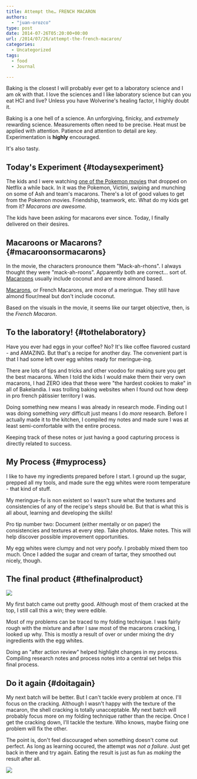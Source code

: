 ```yaml
---
title: Attempt the… FRENCH MACARON
authors: 
  - "juan-orozco"
type: post
date: 2014-07-26T05:20:00+00:00
url: /2014/07/26/attempt-the-french-macaron/
categories:
  - Uncategorized
tags:
  - food
  - Journal

---
```

Baking is the closest I will probably ever get to a laboratory science and I am ok with that. I love the sciences and I like laboratory science but can you eat HCl and live? Unless you have Wolverine's healing factor, I highly doubt it.

Baking is a one hell of a science. An unforgiving, finicky, and _extremely_ rewarding science. Measurements often need to be precise. Heat must be applied with attention. Patience and attention to detail are key. Experimentation is **highly** encouraged.

It's also tasty.

## Today's Experiment {#todaysexperiment}

The kids and I were watching [one of the Pokemon movies][1] that dropped on Netflix a while back. In it was the Pokemon, Victini, swiping and munching on some of Ash and team's macarons. There's a lot of good values to get from the Pokemon movies. Friendship, teamwork, etc. What do my kids get from it? _Macarons are awesome._

The kids have been asking for macarons ever since. Today, I finally delivered on their desires.

## Macaroons or Macarons? {#macaroonsormacarons}

In the movie, the characters pronounce them "Mack-ah-rhons". I always thought they were "mack-ah-roons". Apparently both are correct... sort of. [Macaroons][2] usually include coconut and are more almond based.

[Macarons][3], or French Macarons, are more of a meringue. They still have almond flour/meal but don't include coconut.

Based on the visuals in the movie, it seems like our target objective, then, is the _French Macaron_.

## To the laboratory! {#tothelaboratory}

Have you ever had eggs in your coffee? No? It's like coffee flavored custard - and AMAZING. But that's a recipe for another day. The convenient part is that I had some left over egg whites ready for meringue-ing.

There are lots of tips and tricks and other voodoo for making sure you get the best macarons. When I told the kids I would make them their very own macarons, I had ZERO idea that these were "the hardest cookies to make" in all of Bakelandia. I was trolling baking websites when I found out how deep in pro french pâtissier territory I was.

Doing something new means I was already in research mode. Finding out I was doing something _very_ difficult just means I do _more_ research. Before I actually made it to the kitchen, I compiled my notes and made sure I was at least semi-comfortable with the entire process.

Keeping track of these notes or just having a good capturing process is directly related to success.

## My Process {#myprocess}

I like to have my ingredients prepared before I start. I ground up the sugar, prepped all my tools, and made sure the egg whites were room temperature - that kind of stuff.

My meringue-fu is non existent so I wasn't sure what the textures and consistencies of any of the recipe's steps should be. But that is what this is all about, learning and developing the skills!

Pro tip number two: Document (either mentally or on paper) the consistencies and textures at every step. Take photos. Make notes. This will help discover possible improvement opportunities.

My egg whites were clumpy and not very poofy. I probably mixed them too much. Once I added the sugar and cream of tartar, they smoothed out nicely, though.

## The final product {#thefinalproduct}

![][4]

My first batch came out pretty good. Although most of them cracked at the top, I still call this a win; they were edible.

Most of my problems can be traced to my folding technique. I was fairly rough with the mixture and after I saw most of the macarons cracking, I looked up why. This is mostly a result of over or under mixing the dry ingredients with the egg whites.

Doing an "after action review" helped highlight changes in my process. Compiling research notes and process notes into a central set helps this final process.

## Do it again {#doitagain}

My next batch will be better. But I can't tackle every problem at once. I'll focus on the cracking. Although I wasn't happy with the texture of the macaron, the shell cracking is totally unacceptable. My next batch will probably focus more on my folding technique rather than the recipe. Once I get the cracking down, I'll tackle the texture. Who knows, maybe fixing one problem will fix the other.

The point is, don't feel discouraged when something doesn't come out perfect. As long as learning occured, the attempt was _not a failure_. Just get back in there and try again. Eating the result is just as fun as _making_ the result after all.

![][5]

 [1]: http://bulbapedia.bulbagarden.net/wiki/M14
 [2]: http://en.wikipedia.org/wiki/Macaroon
 [3]: http://en.wikipedia.org/wiki/Macaroon#French
 [4]: /content/images/2014/Jul/2014-07-25-18-13-19.jpg
 [5]: /content/images/2014/Jul/2014-07-25-19-10-02.jpg